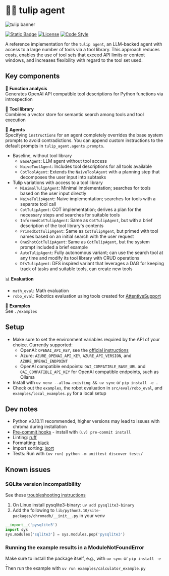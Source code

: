 # 🌷🤖 tulip agent

![tulip banner](docs/static/images/tulip-banner.png)

[![Static Badge](https://img.shields.io/badge/arXiv-2407.21778-B31B1B?style=flat-square&logo=arxiv)](https://arxiv.org/abs/2407.21778)
[![License](https://img.shields.io/pypi/l/cobras?style=flat-square)](https://opensource.org/license/bsd-3-clause)
[![Code Style](https://img.shields.io/badge/code_style-black-black?style=flat-square)](https://github.com/psf/black)

A reference implementation for the `tulip agent`, an LLM-backed agent with access to a large number of tools via a tool library.
This approach reduces costs, enables the use of tool sets that exceed API limits or context windows, and increases flexibility with regard to the tool set used.

## Key components
🔬 **Function analysis** \
Generates OpenAI API compatible tool descriptions for Python functions via introspection

🌷 **Tool library** \
Combines a vector store for semantic search among tools and tool execution

🤖 **Agents**\
Specifying `instructions` for an agent completely overrides the base system prompts to avoid contradictions.
You can append custom instructions to the default prompts in `tulip_agent.agents.prompts`.
* Baseline, without tool library
  * `BaseAgent`: LLM agent without tool access
  * `NaiveToolAgent`: Includes tool descriptions for all tools available
  * `CotToolAgent`: Extends the `NaiveToolAgent` with a planning step that decomposes the user input into subtasks
* Tulip variations with access to a tool library
  * `MinimalTulipAgent`: Minimal implementation; searches for tools based on the user input directly
  * `NaiveTulipAgent`: Naive implementation; searches for tools with a separate tool call
  * `CotTulipAgent`: COT implementation; derives a plan for the necessary steps and searches for suitable tools
  * `InformedCotTulipAgent`: Same as `CotTulipAgent`, but with a brief description of the tool library's contents
  * `PrimedCotTulipAgent`: Same as `CotTulipAgent`, but primed with tool names based on an initial search with the user request
  * `OneShotCotTulipAgent`: Same as `CotTulipAgent`, but the system prompt included a brief example
  * `AutoTulipAgent`: Fully autonomous variant; can use the search tool at any time and modify its tool library with CRUD operations
  * `DfsTulipAgent`: DFS inspired variant that leverages a DAG for keeping track of tasks and suitable tools, can create new tools

📊 **Evaluation**
* `math_eval`: Math evaluation
* `robo_eval`: Robotics evaluation using tools created for [AttentiveSupport](https://github.com/HRI-EU/AttentiveSupport)

📝 **Examples** \
See `./examples`


## Setup
* Make sure to set the environment variables required by the API of your choice. Currently supported:
  * OpenAI: `OPENAI_API_KEY`, see the [official instructions](https://help.openai.com/en/articles/5112595-best-practices-for-api-key-safety)
  * Azure: `AZURE_OPENAI_API_KEY`, `AZURE_API_VERSION`, and `AZURE_OPENAI_ENDPOINT`
  * OpenAI compatible endpoints: `OAI_COMPATIBLE_BASE_URL` and `OAI_COMPATIBLE_API_KEY` for OpenAI compatible endpoints, such as Ollama
* Install with `uv venv --allow-existing && uv sync` or `pip install -e .`
* Check out the `examples`, the robot evaluation in `src/eval/robo_eval`, and `examples/local_examples.py` for a local setup


## Dev notes
* Python v3.10.11 recommended, higher versions may lead to issues with chroma during installation
* [Pre-commit hooks](https://pre-commit.com/) - install with `(uv) pre-commit install`
* Linting: [ruff](https://github.com/astral-sh/ruff)
* Formatting: [black](https://github.com/psf/black)
* Import sorting: [isort](https://github.com/PyCQA/isort)
* Tests: Run with `(uv run) python -m unittest discover tests/`


## Known issues

### SQLite version incompatibility
See these [troubleshooting instructions](https://docs.trychroma.com/troubleshooting#sqlite)
1. On Linux install pysqlite3-binary: `uv add pysqlite3-binary`
2. Add the following to `lib/python3.10/site-packages/chromadb/__init__.py` in your venv
```python
__import__('pysqlite3')
import sys
sys.modules['sqlite3'] = sys.modules.pop('pysqlite3')
```

### Running the example results in a ModuleNotFoundError
Make sure to install the package itself, e.g., with `uv sync` or `pip install -e .` \
Then run the example with `uv run examples/calculator_example.py`
